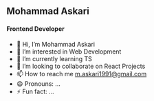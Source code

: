 ## Mohammad Askari
#### Frontend Developer
- 👋 Hi, I’m Mohammad Askari
- 👀 I’m interested in Web Development
- 🌱 I’m currently learning TS
- 💞️ I’m looking to collaborate on React Projects
- 📫 How to reach me m.askari1991@gmail.com
- 😄 Pronouns: ...
- ⚡ Fun fact: ...

<!---
asgari1991/asgari1991 is a ✨ special ✨ repository because its `README.md` (this file) appears on your GitHub profile.
You can click the Preview link to take a look at your changes.
--->
